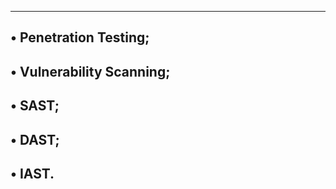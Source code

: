 ---------------------------------------------------------------------------------------
• Penetration Testing;
---------------------------------------------
• Vulnerability Scanning;
----------------------------------------------
• SAST;
---------------------------------------------
• DAST;
----------------------------------------------
• IAST.
------------------------------------------------
